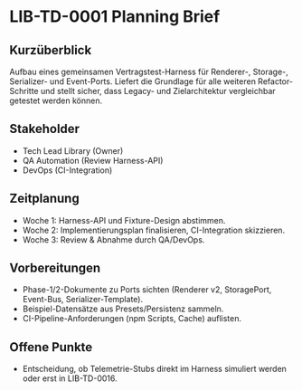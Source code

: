 # LIB-TD-0001 Planning Brief

## Kurzüberblick
Aufbau eines gemeinsamen Vertragstest-Harness für Renderer-, Storage-, Serializer- und Event-Ports. Liefert die Grundlage für alle weiteren Refactor-Schritte und stellt sicher, dass Legacy- und Zielarchitektur vergleichbar getestet werden können.

## Stakeholder
- Tech Lead Library (Owner)
- QA Automation (Review Harness-API)
- DevOps (CI-Integration)

## Zeitplanung
- Woche 1: Harness-API und Fixture-Design abstimmen.
- Woche 2: Implementierungsplan finalisieren, CI-Integration skizzieren.
- Woche 3: Review & Abnahme durch QA/DevOps.

## Vorbereitungen
- Phase-1/2-Dokumente zu Ports sichten (Renderer v2, StoragePort, Event-Bus, Serializer-Template).
- Beispiel-Datensätze aus Presets/Persistenz sammeln.
- CI-Pipeline-Anforderungen (npm Scripts, Cache) auflisten.

## Offene Punkte
- Entscheidung, ob Telemetrie-Stubs direkt im Harness simuliert werden oder erst in LIB-TD-0016.
